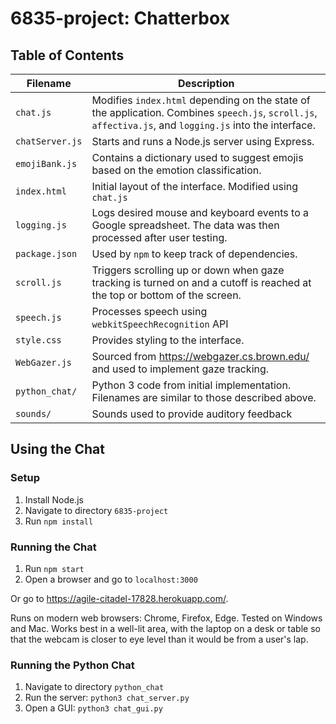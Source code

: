 # 6835-project: Chatterbox

## Table of Contents
| Filename        | Description |
| --------------- | ----------- |
| `chat.js`       | Modifies `index.html` depending on the state of the application. Combines `speech.js`, `scroll.js`, `affectiva.js`, and `logging.js` into the interface. |
| `chatServer.js` | Starts and runs a Node.js server using Express. |
| `emojiBank.js`  | Contains a dictionary used to suggest emojis based on the emotion classification. |
| `index.html`    | Initial layout of the interface. Modified using `chat.js` |
| `logging.js`    | Logs desired mouse and keyboard events to a Google spreadsheet. The data was then processed after user testing. |
| `package.json`  | Used by `npm` to keep track of dependencies. |
| `scroll.js`     | Triggers scrolling up or down when gaze tracking is turned on and a cutoff is reached at the top or bottom of the screen. |
| `speech.js`     | Processes speech using `webkitSpeechRecognition` API |
| `style.css`     | Provides styling to the interface. |
| `WebGazer.js`   | Sourced from <https://webgazer.cs.brown.edu/> and used to implement gaze tracking.  |
| `python_chat/`  | Python 3 code from initial implementation. Filenames are similar to those described above. |
| `sounds/`       | Sounds used to provide auditory feedback  |


## Using the Chat

### Setup
1. Install Node.js  
2. Navigate to directory `6835-project`
3. Run `npm install`

### Running the Chat
1. Run `npm start`
2. Open a browser and go to `localhost:3000`

Or go to <https://agile-citadel-17828.herokuapp.com/>.

Runs on modern web browsers: Chrome, Firefox, Edge. Tested on Windows and Mac. Works best in a well-lit area, with the laptop on a desk or table so that the webcam is closer to eye level than it would be from a user's lap.


### Running the Python Chat
1. Navigate to directory `python_chat`
2. Run the server: `python3 chat_server.py`
3. Open a GUI: `python3 chat_gui.py`
